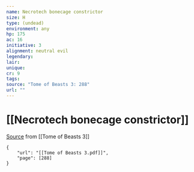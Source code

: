 ```yaml
---
name: Necrotech bonecage constrictor
size: H
type: (undead)
environment: any
hp: 175
ac: 16
initiative: 3
alignment: neutral evil
legendary: 
lair: 
unique: 
cr: 9
tags: 
source: "Tome of Beasts 3: 288"
url: ""
---
```

# [[Necrotech bonecage constrictor]]

[Source](zotero://open-pdf/library/items/BLGR9HVR?page=288) from [[Tome of Beasts 3]]

```pdf
{
	"url": "[[Tome of Beasts 3.pdf]]",
	"page": [288]
}
```

